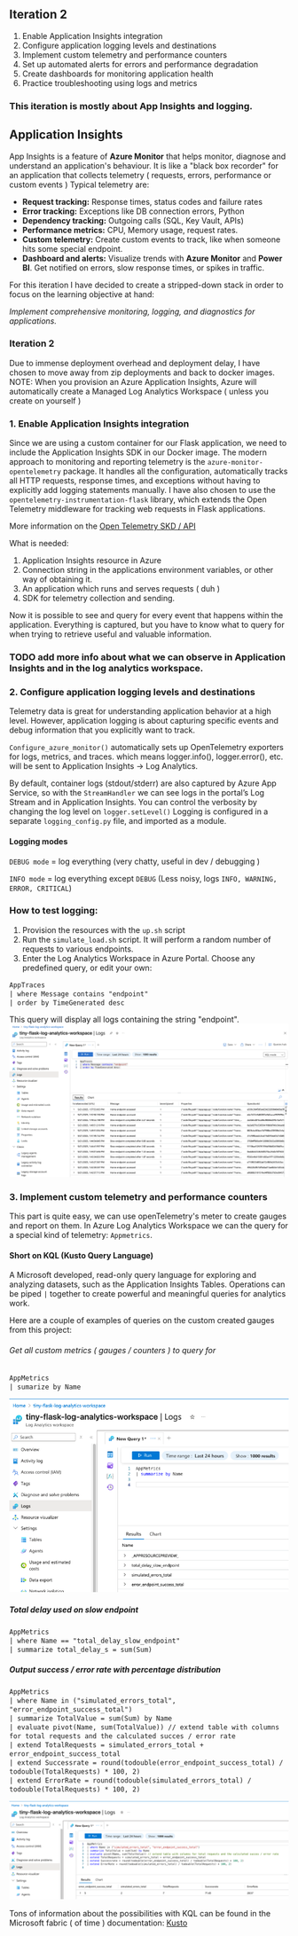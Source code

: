 ## Iteration 2

1. Enable Application Insights integration
2. Configure application logging levels and destinations
3. Implement custom telemetry and performance counters
4. Set up automated alerts for errors and performance degradation
5. Create dashboards for monitoring application health
6. Practice troubleshooting using logs and metrics

### This iteration is mostly about App Insights and logging.

## Application Insights

App Insights is a feature of **Azure Monitor** that helps monitor, diagnose and understand an application's behaviour.
It is like a "black box recorder" for an application that collects telemetry ( requests, errors, performance or custom
events )
Typical telemetry are:

- **Request tracking:** Response times, status codes and failure rates
- **Error tracking:** Exceptions like DB connection errors, Python
- **Dependency tracking:** Outgoing calls (SQL, Key Vault, APIs)
- **Performance metrics:** CPU, Memory usage, request rates.
- **Custom telemetry:** Create custom events to track, like when someone hits some special endpoint.
- **Dashboard and alerts:** Visualize trends with **Azure Monitor** and **Power BI**. Get notified on errors, slow
  response times, or spikes in traffic.

For this iteration I have decided to create a stripped-down stack in order to focus on the learning objective at hand:

*Implement comprehensive monitoring, logging, and diagnostics for applications.*

### Iteration 2

Due to immense deployment overhead and deployment delay, I have chosen to move away from zip deployments and back to
docker images.
NOTE: When you provision an Azure Application Insights, Azure will automatically create a Managed Log Analytics
Workspace ( unless you create on yourself )

### 1. Enable Application Insights integration

Since we are using a custom container for our Flask application, we need to include the Application Insights SDK in our
Docker image.
The modern approach to monitoring and reporting telemetry is the `azure-monitor-opentelemetry` package. It handles all
the configuration, automatically tracks
all HTTP requests, response times, and exceptions without having to explicitly add logging statements manually.
I have also chosen to use the `opentelemetry-instrumentation-flask` library, which extends the Open Telemetry middleware
for tracking web requests in Flask applications.

More information on the [Open Telemetry SKD / API](https://opentelemetry.io/)

What is needed:

1) Application Insights resource in Azure
2) Connection string in the applications environment variables, or other way of obtaining it.
3) An application which runs and serves requests ( duh )
4) SDK for telemetry collection and sending.

Now it is possible to see and query for every event that happens within the application. Everything is captured, but you
have
to know what to query for when trying to retrieve useful and valuable information.

### TODO add more info about what we can observe in Application Insights and in the log analytics workspace.

### 2. Configure application logging levels and destinations

Telemetry data is great for understanding application behavior at a high level.
However, application logging is about capturing specific events and debug information that you explicitly want to track.

`Configure_azure_monitor()` automatically sets up OpenTelemetry exporters for logs, metrics, and traces.
which means logger.info(), logger.error(), etc. will be sent to Application Insights → Log Analytics.

By default, container logs (stdout/stderr) are also captured by Azure App Service, so with the `StreamHandler` we can see logs in the portal’s Log Stream and in Application Insights.
You can control the verbosity by changing the log level on `logger.setLevel()`
Logging is configured in a separate `logging_config.py` file, and imported as a module. 


#### Logging modes

`DEBUG mode` = log everything (very chatty, useful in dev / debugging )

`INFO mode` = log everything except `DEBUG` (Less noisy, logs `INFO, WARNING, ERROR, CRITICAL`)

### How to test logging: 
1) Provision the resources with the `up.sh` script
2) Run the `simulate_load.sh` script. It will perform a random number of requests to various endpoints.
3) Enter the Log Analytics Workspace in Azure Portal. Choose any predefined query, or edit your own: 
```KQL
AppTraces
| where Message contains "endpoint"
| order by TimeGenerated desc
 ```
This query will display all logs containing the string "endpoint".
![image](./img/kql-example.png)


### 3. Implement custom telemetry and performance counters

This part is quite easy, we can use openTelemetry's meter to create gauges and report on them.
In Azure Log Analytics Workspace we can the query for a special kind of telemetry: `Appmetrics`.

#### Short on KQL (Kusto Query Language)
A Microsoft developed, read-only query language for exploring and analyzing datasets, such as the Application Insights Tables. Operations can be piped `|` together to create 
powerful and meaningful queries for analytics work.

Here are a couple of examples of queries on the custom created gauges from this project:

###### Get all custom metrics ( gauges / counters ) to query for
```KQL
AppMetrics 
| sumarize by Name
```
![image](./img/kql-get-custom-gauges.png)

##### Total delay used on slow endpoint
```KQL
AppMetrics
| where Name == "total_delay_slow_endpoint"
| summarize total_delay_s = sum(Sum)
```

##### Output success / error rate with percentage distribution
```KQL
AppMetrics
| where Name in ("simulated_errors_total", "error_endpoint_success_total")
| summarize TotalValue = sum(Sum) by Name
| evaluate pivot(Name, sum(TotalValue)) // extend table with columns for total requests and the calculated succes / error rate
| extend TotalRequests = simulated_errors_total + error_endpoint_success_total
| extend Successrate = round(todouble(error_endpoint_success_total) / todouble(TotalRequests) * 100, 2)
| extend ErrorRate = round(todouble(simulated_errors_total) / todouble(TotalRequests) * 100, 2)
```
![image](./img/kql-error-success-rate.png)

Tons of information about the possibilities with KQL can be found in the Microsoft fabric ( of time ) documentation: [Kusto](https://learn.microsoft.com/en-us/kusto/?view=microsoft-fabric)